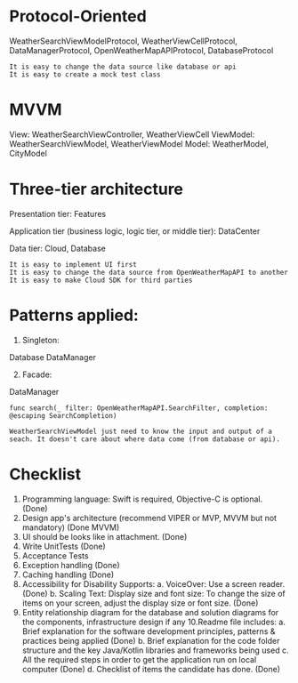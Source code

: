 # Protocol-Oriented

WeatherSearchViewModelProtocol, WeatherViewCellProtocol, DataManagerProtocol, OpenWeatherMapAPIProtocol, DatabaseProtocol

    It is easy to change the data source like database or api
    It is easy to create a mock test class


# MVVM

View:                WeatherSearchViewController, WeatherViewCell
ViewModel:      WeatherSearchViewModel, WeatherViewModel
Model:              WeatherModel, CityModel


# Three-tier architecture

Presentation tier: Features

Application tier (business logic, logic tier, or middle tier): DataCenter

Data tier: Cloud, Database

    It is easy to implement UI first
    It is easy to change the data source from OpenWeatherMapAPI to another
    It is easy to make Cloud SDK for third parties
    

# Patterns applied:

1. Singleton: 

Database
DataManager


2. Facade:  

DataManager
    
    func search(_ filter: OpenWeatherMapAPI.SearchFilter, completion: @escaping SearchCompletion)

    WeatherSearchViewModel just need to know the input and output of a seach. It doesn't care about where data come (from database or api). 





# Checklist

1. Programming language: Swift is required, Objective-C is optional. (Done)
2. Design app's architecture (recommend VIPER or MVP, MVVM but not mandatory)  (Done MVVM)
3. UI should be looks like in attachment. (Done)
4. Write UnitTests  (Done)
5. Acceptance Tests
6. Exception handling  (Done)
7. Caching handling  (Done)
8. Accessibility for Disability Supports:
a. VoiceOver: Use a screen reader.  (Done)
b. Scaling Text: Display size and font size: To change the size of items on your screen,
adjust the display size or font size.  (Done)
9. Entity relationship diagram for the database and solution diagrams for the
components, infrastructure design if any
10.Readme file includes:
a. Brief explanation for the software development principles, patterns & practices being
applied  (Done)
b. Brief explanation for the code folder structure and the key Java/Kotlin libraries and
frameworks being used
c. All the required steps in order to get the application run on local computer  (Done)
d. Checklist of items the candidate has done.  (Done)
